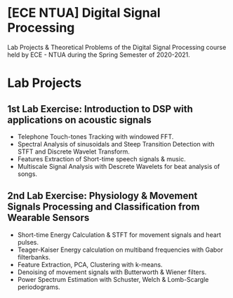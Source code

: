 # [ECE NTUA] Digital Signal Processing
Lab Projects &amp; Theoretical Problems of the Digital Signal Processing course held by ECE - NTUA during the Spring Semester of 2020-2021.

# Lab Projects

## 1st Lab Exercise: Introduction to DSP with applications on acoustic signals
- Telephone Touch-tones Tracking with windowed FFT.
- Spectral Analysis of sinusoidals and Steep Transition Detection with STFT and Discrete Wavelet Transform.
- Features Extraction of Short-time speech signals & music.
- Multiscale Signal Analysis with Descrete Wavelets for beat analysis of songs.

## 2nd Lab Exercise: Physiology & Movement Signals Processing and Classification from Wearable Sensors
- Short-time Energy Calculation & STFT for movement signals and heart pulses.
- Teager-Kaiser Energy calculation on multiband frequencies with Gabor filterbanks.
- Feature Extraction, PCA, Clustering with k-means.
- Denoising of movement signals with Butterworth & Wiener filters.
- Power Spectrum Estimation with Schuster, Welch & Lomb-Scargle periodograms.
